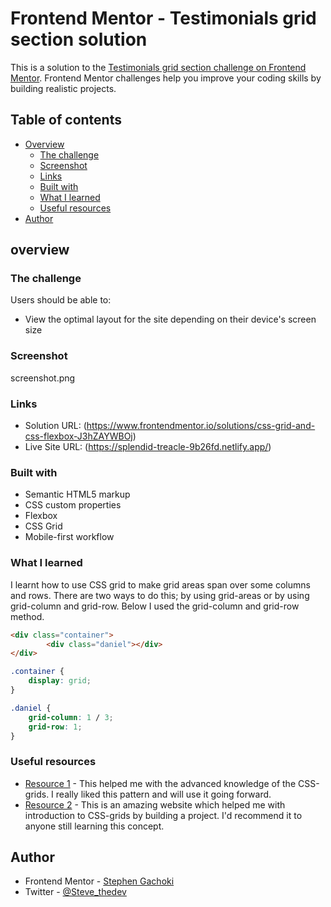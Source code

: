 # Frontend Mentor - Testimonials grid section solution

This is a solution to the [Testimonials grid section challenge on Frontend Mentor](https://www.frontendmentor.io/challenges/testimonials-grid-section-Nnw6J7Un7). Frontend Mentor challenges help you improve your coding skills by building realistic projects. 

## Table of contents

- [Overview](#overview)
  - [The challenge](#the-challenge)
  - [Screenshot](#screenshot)
  - [Links](#links)
  - [Built with](#built-with)
  - [What I learned](#what-i-learned)
  - [Useful resources](#useful-resources)
- [Author](#author)

## overview

### The challenge

Users should be able to:

- View the optimal layout for the site depending on their device's screen size

### Screenshot
screenshot.png

### Links

- Solution URL: (https://www.frontendmentor.io/solutions/css-grid-and-css-flexbox-J3hZAYWBOj)
- Live Site URL: (https://splendid-treacle-9b26fd.netlify.app/)
### Built with

- Semantic HTML5 markup
- CSS custom properties
- Flexbox
- CSS Grid
- Mobile-first workflow

### What I learned

I learnt how to use CSS grid to make grid areas span over some columns and rows. 
There are two ways to do this; by using grid-areas or by using grid-column and grid-row.
Below I used the grid-column and grid-row method.

```html
<div class="container">
        <div class="daniel"></div>
</div>
```
```css
.container {
    display: grid;
}

.daniel {
    grid-column: 1 / 3;
    grid-row: 1;
}

```

### Useful resources

-  [Resource 1](https://www.youtube.com/watch?v=0xMQfnTU6oo&t=11s) - This helped me with the advanced knowledge of the CSS-grids. I really liked this pattern and will use it going forward.
- [Resource 2](https://freecodecamp.org) - This is an amazing website which helped me with introduction to CSS-grids by building a project. I'd recommend it to anyone still learning this concept.

## Author

- Frontend Mentor - [Stephen Gachoki](https://www.frontendmentor.io/profile/Stegeek)
- Twitter - [@Steve_thedev](https://twitter.com/Steve_thedev)

